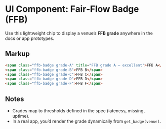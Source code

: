 # UI Component: Fair‑Flow Badge (FFB)

Use this lightweight chip to display a venue’s **FFB grade** anywhere in the docs or app prototypes.

## Markup
```html
<span class="ffb-badge grade-A" title="FFB grade A — excellent">FFB A</span>
<span class="ffb-badge grade-B">FFB B</span>
<span class="ffb-badge grade-C">FFB C</span>
<span class="ffb-badge grade-D">FFB D</span>
<span class="ffb-badge grade-F">FFB F</span>
```

## Notes
- Grades map to thresholds defined in the spec (lateness, missing, uptime).
- In a real app, you’d render the grade dynamically from `get_badge(venue)`.
